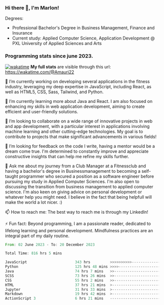 
### Hi there 👋, I'm Marlon!

Degrees: 
- Professional Bachelor's Degree in Business Management, Finance and Insurance
- Current study: Applied Computer Science, Application Development @ PXL University of Applied Sciences and Arts

### Programming stats since june 2023.
[![wakatime](https://wakatime.com/badge/user/fdf67fdb-a02c-465d-b1b5-c61be6ed35d4.svg)](https://wakatime.com/@fdf67fdb-a02c-465d-b1b5-c61be6ed35d4)
**My full stats** are visible through this url: https://wakatime.com/@Amauri22



🔭 I’m currently working on developing several applications in the fitness industry, leveraging my deep expertise in JavaScript, including React, as well as HTML5, CSS, Sass, Tailwind, and Python.

🌱 I’m currently learning more about Java and React. I am also focused on enhancing my skills in web application development, aiming to create efficient and user-friendly solutions.

👯 I’m looking to collaborate on a wide range of innovative projects in web and app development, with a particular interest in applications involving machine learning and other cutting-edge technologies. My goal is to contribute to projects that make significant advancements in various fields!

🤔 I’m looking for feedback on the code I write, having a mentor would be a dream come true. I'm determined to constantly improve and appreciate constructive insights that can help me refine my skills further.

💬 Ask me about my journey from a Club Manager at a Fitnessclub and having a bachelor's degree in Businessmanagement to becoming a self-taught programmer who secured a position as a software engineer before pursuing my study in Applied Computer Sciences. I'm also open to discussing the transition from business management to applied computer science. I'm also keen on giving advice on personal development or whatever help you might need. I believe in the fact that being helpfull will make the world a lot nicer. :)

📫 How to reach me: The best way to reach me is through my LinkedIn!

⚡ Fun fact: Beyond programming, I am a passionate reader, dedicated to lifelong learning and personal development. Mindfulness practices are an integral part of my daily routine.

<!--START_SECTION:waka-->

```rust
From: 02 June 2023 - To: 20 December 2023

Total Time: 816 hrs 5 mins

JavaScript                      343 hrs         >>>>>>>>>>---------------   41.91 %
Python                          125 hrs 48 mins >>>>---------------------   15.37 %
Java                            74 hrs 7 mins   >>-----------------------   09.06 %
SCSS                            73 hrs 26 mins  >>-----------------------   08.97 %
CSS                             55 hrs 2 mins   >>-----------------------   06.73 %
HTML                            37 hrs 21 mins  >------------------------   04.56 %
Jupyter                         31 hrs 33 mins  >------------------------   03.86 %
Markdown                        19 hrs 42 mins  >------------------------   02.41 %
ActionScript 3                  6 hrs 21 mins   -------------------------   00.78 %
```

<!--END_SECTION:waka-->

